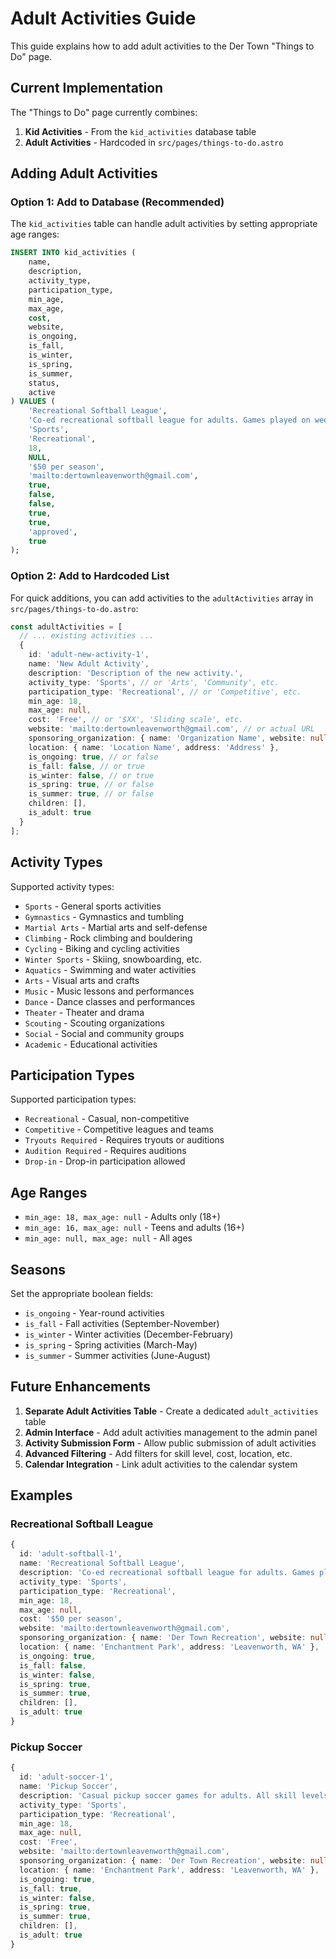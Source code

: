 # Adult Activities Guide

This guide explains how to add adult activities to the Der Town "Things to Do" page.

## Current Implementation

The "Things to Do" page currently combines:

1. **Kid Activities** - From the `kid_activities` database table
2. **Adult Activities** - Hardcoded in `src/pages/things-to-do.astro`

## Adding Adult Activities

### Option 1: Add to Database (Recommended)

The `kid_activities` table can handle adult activities by setting appropriate age ranges:

```sql
INSERT INTO kid_activities (
    name,
    description,
    activity_type,
    participation_type,
    min_age,
    max_age,
    cost,
    website,
    is_ongoing,
    is_fall,
    is_winter,
    is_spring,
    is_summer,
    status,
    active
) VALUES (
    'Recreational Softball League',
    'Co-ed recreational softball league for adults. Games played on weekday evenings.',
    'Sports',
    'Recreational',
    18,
    NULL,
    '$50 per season',
    'mailto:dertownleavenworth@gmail.com',
    true,
    false,
    false,
    true,
    true,
    'approved',
    true
);
```

### Option 2: Add to Hardcoded List

For quick additions, you can add activities to the `adultActivities` array in `src/pages/things-to-do.astro`:

```typescript
const adultActivities = [
  // ... existing activities ...
  {
    id: 'adult-new-activity-1',
    name: 'New Adult Activity',
    description: 'Description of the new activity.',
    activity_type: 'Sports', // or 'Arts', 'Community', etc.
    participation_type: 'Recreational', // or 'Competitive', etc.
    min_age: 18,
    max_age: null,
    cost: 'Free', // or '$XX', 'Sliding scale', etc.
    website: 'mailto:dertownleavenworth@gmail.com', // or actual URL
    sponsoring_organization: { name: 'Organization Name', website: null },
    location: { name: 'Location Name', address: 'Address' },
    is_ongoing: true, // or false
    is_fall: false, // or true
    is_winter: false, // or true
    is_spring: true, // or false
    is_summer: true, // or false
    children: [],
    is_adult: true
  }
];
```

## Activity Types

Supported activity types:
- `Sports` - General sports activities
- `Gymnastics` - Gymnastics and tumbling
- `Martial Arts` - Martial arts and self-defense
- `Climbing` - Rock climbing and bouldering
- `Cycling` - Biking and cycling activities
- `Winter Sports` - Skiing, snowboarding, etc.
- `Aquatics` - Swimming and water activities
- `Arts` - Visual arts and crafts
- `Music` - Music lessons and performances
- `Dance` - Dance classes and performances
- `Theater` - Theater and drama
- `Scouting` - Scouting organizations
- `Social` - Social and community groups
- `Academic` - Educational activities

## Participation Types

Supported participation types:
- `Recreational` - Casual, non-competitive
- `Competitive` - Competitive leagues and teams
- `Tryouts Required` - Requires tryouts or auditions
- `Audition Required` - Requires auditions
- `Drop-in` - Drop-in participation allowed

## Age Ranges

- `min_age: 18, max_age: null` - Adults only (18+)
- `min_age: 16, max_age: null` - Teens and adults (16+)
- `min_age: null, max_age: null` - All ages

## Seasons

Set the appropriate boolean fields:
- `is_ongoing` - Year-round activities
- `is_fall` - Fall activities (September-November)
- `is_winter` - Winter activities (December-February)
- `is_spring` - Spring activities (March-May)
- `is_summer` - Summer activities (June-August)

## Future Enhancements

1. **Separate Adult Activities Table** - Create a dedicated `adult_activities` table
2. **Admin Interface** - Add adult activities management to the admin panel
3. **Activity Submission Form** - Allow public submission of adult activities
4. **Advanced Filtering** - Add filters for skill level, cost, location, etc.
5. **Calendar Integration** - Link adult activities to the calendar system

## Examples

### Recreational Softball League
```typescript
{
  id: 'adult-softball-1',
  name: 'Recreational Softball League',
  description: 'Co-ed recreational softball league for adults. Games played on weekday evenings.',
  activity_type: 'Sports',
  participation_type: 'Recreational',
  min_age: 18,
  max_age: null,
  cost: '$50 per season',
  website: 'mailto:dertownleavenworth@gmail.com',
  sponsoring_organization: { name: 'Der Town Recreation', website: null },
  location: { name: 'Enchantment Park', address: 'Leavenworth, WA' },
  is_ongoing: true,
  is_fall: false,
  is_winter: false,
  is_spring: true,
  is_summer: true,
  children: [],
  is_adult: true
}
```

### Pickup Soccer
```typescript
{
  id: 'adult-soccer-1',
  name: 'Pickup Soccer',
  description: 'Casual pickup soccer games for adults. All skill levels welcome.',
  activity_type: 'Sports',
  participation_type: 'Recreational',
  min_age: 18,
  max_age: null,
  cost: 'Free',
  website: 'mailto:dertownleavenworth@gmail.com',
  sponsoring_organization: { name: 'Der Town Recreation', website: null },
  location: { name: 'Enchantment Park', address: 'Leavenworth, WA' },
  is_ongoing: true,
  is_fall: true,
  is_winter: false,
  is_spring: true,
  is_summer: true,
  children: [],
  is_adult: true
}
``` 